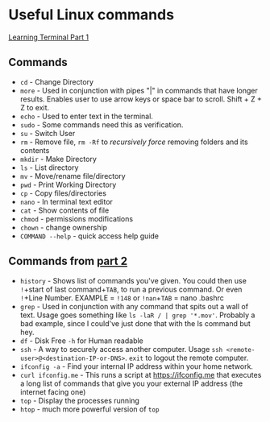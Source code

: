 # Useful Linux commands 

[Learning Terminal Part 1](https://www.youtube.com/watch\?v\=XK81cfvrElg\&list\=PLc7fktTRMBozYfi4zlDeH0IdLdGImeOnO)

## Commands

- `cd` - Change Directory
- `more` - Used in conjunction with pipes "|" in commands that have longer results. Enables user to use arrow keys or space bar to scroll. Shift + Z + Z to exit.
- `echo` - Used to enter text in the terminal.
- `sudo` - Some commands need this as verification.
- `su` - Switch User
- `rm` - Remove file, `rm -Rf` to *recursively force* removing folders and its contents
- `mkdir` - Make Directory
- `ls` - List directory
- `mv` - Move/rename file/directory
- `pwd` - Print Working Directory
- `cp` - Copy files/directories
- `nano` - In terminal text editor
- `cat` - Show contents of file
- `chmod` - permissions modifications
- `chown` - change ownership
- `COMMAND --help` - quick access help guide
 
## Commands from [part 2](https://www.youtube.com/watch\?v\=kVlkgiwiY6w\&list\=PLc7fktTRMBozYfi4zlDeH0IdLdGImeOnO\&index\=2)

- `history` - Shows list of commands you've given. You could then use `!`+start of last command+`TAB`, to run a previous command. 
Or even `!`+Line Number. EXAMPLE = `!148` or `!nan`+`TAB` = nano .bashrc
- `grep` - Used in conjunction with any command that spits out a wall of text. 
Usage goes something like `ls -laR / | grep '*.mov'`. 
Probably a bad example, since I could've just done that with the ls command but hey.
- `df` - Disk Free `-h` for Human readable
- `ssh` - A way to securely access another computer. 
Usage `ssh <remote-user>@<destination-IP-or-DNS>`. `exit` to logout the remote computer.
- `ifconfig -a` - Find your internal IP address within your home network.
- `curl ifconfig.me` - This runs a script at https://ifconfig.me that executes a long list of commands that give you your external IP address (the internet facing one)
- `top` - Display the processes running
- `htop` - much more powerful version of `top`
